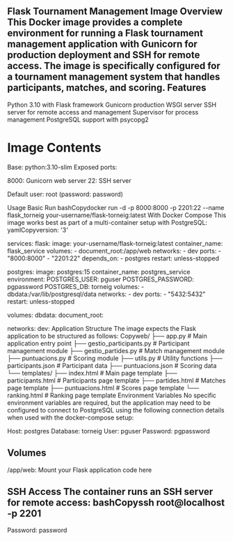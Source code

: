 ## Flask Tournament Management Image Overview This Docker image provides a complete environment for running a Flask tournament management application with Gunicorn for production deployment and SSH for remote access. The image is specifically configured for a tournament management system that handles participants, matches, and scoring. Features

Python 3.10 with Flask framework Gunicorn production WSGI server SSH server for remote access and management Supervisor for process management PostgreSQL support with psycopg2

# Image Contents

Base: python:3.10-slim Exposed ports:

8000: Gunicorn web server 22: SSH server

Default user: root (password: password)

Usage Basic Run bashCopydocker run -d -p 8000:8000 -p 2201:22 --name flask_torneig your-username/flask-torneig:latest With Docker Compose This image works best as part of a multi-container setup with PostgreSQL: yamlCopyversion: '3'

services: flask: image: your-username/flask-torneig:latest container_name: flask_service volumes: - document_root:/app/web networks: - dev ports: - "8000:8000" - "2201:22" depends_on: - postgres restart: unless-stopped

postgres: image: postgres:15 container_name: postgres_service environment: POSTGRES_USER: pguser POSTGRES_PASSWORD: pgpassword POSTGRES_DB: torneig volumes: - dbdata:/var/lib/postgresql/data networks: - dev ports: - "5432:5432" restart: unless-stopped

volumes: dbdata: document_root:

networks: dev: Application Structure The image expects the Flask application to be structured as follows: Copyweb/ ├── app.py # Main application entry point ├── gestio_participants.py # Participant management module ├── gestio_partides.py # Match management module ├── puntuacions.py # Scoring module ├── utils.py # Utility functions ├── participants.json # Participant data ├── puntuacions.json # Scoring data └── templates/ ├── index.html # Main page template ├── participants.html # Participants page template ├── partides.html # Matches page template ├── puntuacions.html # Scores page template └── ranking.html # Ranking page template Environment Variables No specific environment variables are required, but the application may need to be configured to connect to PostgreSQL using the following connection details when used with the docker-compose setup:

Host: postgres Database: torneig User: pguser Password: pgpassword

## Volumes

/app/web: Mount your Flask application code here

## SSH Access The container runs an SSH server for remote access: bashCopyssh root@localhost -p 2201

Password: password
